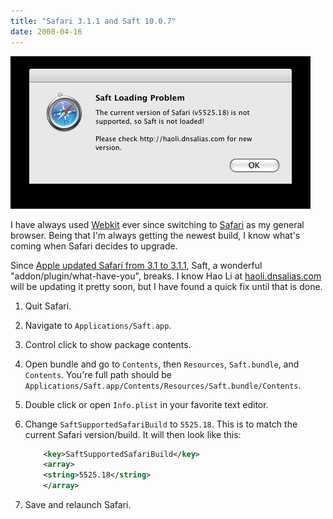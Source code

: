 ```yaml
---
title: "Safari 3.1.1 and Saft 10.0.7"
date: 2008-04-16
---
```


![Saft needs to be updated to handle Safari 3.1.1]

I have always used [Webkit] ever since switching to [Safari] as my general browser. Being that I'm always getting the newest build, I know what's coming when Safari decides to upgrade.

Since [Apple updated Safari from 3.1 to 3.1.1], Saft, a wonderful "addon/plugin/what-have-you", breaks. I know Hao Li at [haoli.dnsalias.com] will be updating it pretty soon, but I have found a quick fix until that is done.

1. Quit Safari.

2. Navigate to `Applications/Saft.app`.

3. Control click to show package contents.

4. Open bundle and go to `Contents`, then `Resources`, `Saft.bundle`, and `Contents`. You're full path should be `Applications/Saft.app/Contents/Resources/Saft.bundle/Contents`.

5. Double click or open `Info.plist` in your favorite text editor.

6. Change `SaftSupportedSafariBuild` to `5525.18`. This is to match the current Safari version/build. It will then look like this:

   ```xml
       <key>SaftSupportedSafariBuild</key>
       <array>
       <string>5525.18</string>
       </array>
   ```

7. Save and relaunch Safari.

[saft needs to be updated to handle safari 3.1.1]: ./saft.jpg "Saft needs to be updated to handle Safari 3.1.1"
[webkit]: http://webkit.org/
[safari]: http://www.apple.com/safari/
[apple updated safari from 3.1 to 3.1.1]: http://www.apple.com/support/downloads/safari311.html
[haoli.dnsalias.com]: http://haoli.dnsalias.com
